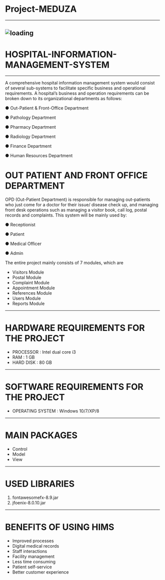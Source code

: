 # Project-MEDUZA
--------------------------------------------------------------------------------------------------------------------------------------------------------------------------------
![loading](https://user-images.githubusercontent.com/73226611/103294667-27247980-49a7-11eb-8b64-2d43f1063e12.jpg)
--------------------------------------------------------------------------------------------------------------------------------------------------------------------------------
# HOSPITAL-INFORMATION-MANAGEMENT-SYSTEM
--------------------------------------------------------------------------------------------------------------------------------------------------------------------------------
A comprehensive hospital information management system would consist of several sub-systems to facilitate specific business and operational requirements. A hospital’s business and operation requirements can be broken down to its organizational departments as follows:

● Out-Patient & Front-Office Department

● Pathology Department

● Pharmacy Department

● Radiology Department

● Finance Department

● Human Resources Department


# OUT PATIENT AND FRONT OFFICE DEPARTMENT

OPD (Out-Patient Department) is responsible for managing out-patients who just come for a doctor for their issue/ disease check up, and managing front desk operations such as managing a visitor book, call log, postal records and complaints.
This system will be mainly used by:

● Receptionist

● Patient

● Medical Officer

● Admin


The entire project mainly consists of 7 modules, which are
* Visitors Module
* Postal Module
* Complaint Module
* Appointment Module
* References Module
* Users Module
* Reports Module

--------------------------------------------------------------------------------------------------------------------------------------------------------------------------------
# HARDWARE REQUIREMENTS FOR THE PROJECT
* PROCESSOR : Intel dual core i3
* RAM       : 1 GB
* HARD DISK : 80 GB
--------------------------------------------------------------------------------------------------------------------------------------------------------------------------------
# SOFTWARE REQUIREMENTS FOR THE PROJECT
* OPERATING SYSTEM : Windows 10/7/XP/8
--------------------------------------------------------------------------------------------------------------------------------------------------------------------------------
# MAIN PACKAGES
* Control
* Model
* View
---------------------------------------------------------------------------------------------------------------------------------------------------------------------------------
# USED LIBRARIES
1. fontawesomefx-8.9.jar
2. jfoenix-8.0.10.jar
---------------------------------------------------------------------------------------------------------------------------------------------------------------------------------
# BENEFITS OF USING HIMS
* Improved processes
* Digital medical records
* Staff interactions
* Facility management
* Less time consuming
* Patient self-service
* Better customer experience 
